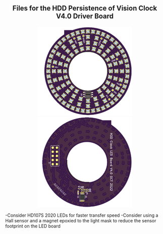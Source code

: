 ## <p align="center">Files for the HDD Persistence of Vision Clock V4.0 Driver Board</p>
<p align="center">
<img src="https://github.com/TickingClocks/HDD-Persistence-of-Vision-Clock_V4/blob/main/Images/HDDCLK_V4.0_LED%20Board_Top_edit.png" width="300"> <img src="https://github.com/TickingClocks/HDD-Persistence-of-Vision-Clock_V4/blob/main/Images/HDDCLK_V4.0_LED%20Board_bottom_edit.png" width="300">
</p>

-Consider HD107S 2020 LEDs for faster transfer speed
-Consider using a Hall sensor and a magnet epoxied to the light mask to reduce the sensor footprint on the LED board
